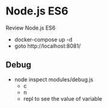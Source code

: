 # Node.js ES6
Review Node.js ES6

* docker-compose up -d
* goto http://localhost:8081/

## Debug
* node inspect modules/debug.js
    * c
    * n
    * repl  to see the value of variable
